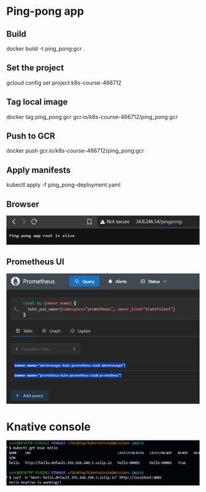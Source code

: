# Ping-pong app

## Build

docker build -t ping_pong:gcr .

## Set the project

gcloud config set project k8s-course-466712

## Tag local image

docker tag ping_pong:gcr gcr.io/k8s-course-466712/ping_pong:gcr

## Push to GCR

docker push gcr.io/k8s-course-466712/ping_pong:gcr

## Apply manifests

kubectl apply -f ping_pong-deployment.yaml

## Browser

![Browser ss](docs/route_changed.png)

## Prometheus UI

![Prometheus ss](docs/prometheus.png)

# Knative console

![Knative ss](docs/knative.png)

